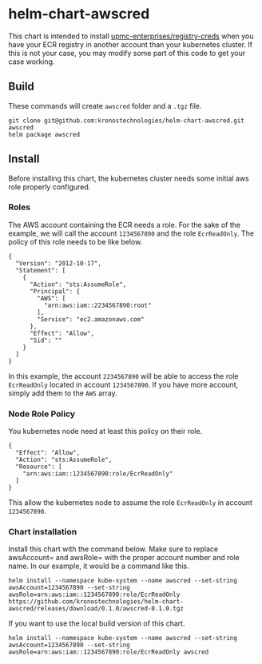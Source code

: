 # helm-chart-awscred
This chart is intended to install [upmc-enterprises/registry-creds](https://github.com/upmc-enterprises/registry-creds) when you have your ECR registry in another account than your kubernetes cluster. If this is not your case, you may modify some part of this code to get your case working.

## Build
These commands will create `awscred` folder and a `.tgz` file.
```
git clone git@github.com:kronostechnologies/helm-chart-awscred.git awscred
helm package awscred
```

## Install
Before installing this chart, the kubernetes cluster needs some initial aws role properly configured.

### Roles
The AWS account containing the ECR needs a role. For the sake of the example, we will call the account `1234567890` and the role `EcrReadOnly`. The policy of this role needs to be like below.
```
{
  "Version": "2012-10-17",
  "Statement": [
    {
      "Action": "sts:AssumeRole",
      "Principal": {
        "AWS": [
          "arn:aws:iam::2234567890:root"
        ],
        "Service": "ec2.amazonaws.com"
      },
      "Effect": "Allow",
      "Sid": ""
    }
  ]
}
```
In this example, the account `2234567890` will be able to access the role `EcrReadOnly` located in account `1234567890`. If you have more account, simply add them to the `AWS` array.

### Node Role Policy
You kubernetes node need at least this policy on their role.
```
{
  "Effect": "Allow",
  "Action": "sts:AssumeRole",
  "Resource": [
    "arn:aws:iam::1234567890:role/EcrReadOnly"
  ]
}
```
This allow the kubernetes node to assume the role `EcrReadOnly` in account `1234567890`.

### Chart installation
Install this chart with the command below. Make sure to replace awsAccount= and awsRole= with the proper account number and role name. In our example, it would be a command like this.

```
helm install --namespace kube-system --name awscred --set-string awsAccount=1234567890 --set-string awsRole=arn:aws:iam::1234567890:role/EcrReadOnly https://github.com/kronostechnologies/helm-chart-awscred/releases/download/0.1.0/awscred-0.1.0.tgz
```

If you want to use the local build version of this chart.
```
helm install --namespace kube-system --name awscred --set-string awsAccount=1234567890 --set-string awsRole=arn:aws:iam::1234567890:role/EcrReadOnly awscred
```
